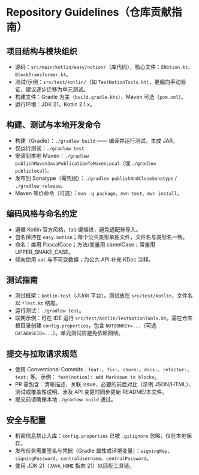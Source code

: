 # Repository Guidelines（仓库贡献指南）

## 项目结构与模块组织

- 源码：`src/main/kotlin/easy/notion/`（库代码），核心文件：`ENotion.kt`、`BlockTransformer.kt`。
- 测试/示例：`src/test/kotlin/`（如 `TestNotionTools.kt`），更偏向手动验证，建议逐步迁移为单元测试。
- 构建文件：Gradle 为主（`build.gradle.kts`），Maven 可选（`pom.xml`）。
- 运行环境：JDK 21，Kotlin 2.1.x。

## 构建、测试与本地开发命令

- 构建（Gradle）：`./gradlew build` —— 编译并运行测试，生成 JAR。
- 仅运行测试：`./gradlew test`
- 安装到本地 Maven：`./gradlew publishMavenJavaPublicationToMavenLocal`（或 `./gradlew publiclocal`）。
- 发布到 Sonatype（需凭据）：`./gradlew publishAndCloseSonatype` / `./gradlew release`。
- Maven 等价命令（可选）：`mvn -q package`、`mvn test`、`mvn install`。

## 编码风格与命名约定

- 遵循 Kotlin 官方风格，tab 键缩进，避免通配符导入。
- 包名保持在 `easy.notion`；每个公共类型单独文件，文件名与类型名一致。
- 命名：类用 PascalCase；方法/变量用 camelCase；常量用 UPPER_SNAKE_CASE。
- 倾向使用 `val` 与不可变数据；为公共 API 补充 KDoc 注释。

## 测试指南

- 测试框架：`kotlin-test`（JUnit 平台）。测试放在 `src/test/kotlin`，文件名以 `*Test.kt` 结尾。
- 运行测试：`./gradlew test`。
- 联网示例：可在 IDE 运行 `src/test/kotlin/TestNotionTools.kt`。需在仓库根目录创建 `config.properties`，包含
  `NOTIONKEY=...`（可选 `DATABASEID=...`）。单元测试应避免依赖网络。

## 提交与拉取请求规范

- 使用 Conventional Commits：`feat:`、`fix:`、`chore:`、`docs:`、`refactor:`、`test:` 等。示例：
  `feat(notion): add Markdown to blocks`。
- PR 需包含：清晰描述、关联 issue、必要的前后对比（示例 JSON/HTML）、测试或覆盖性说明、涉及 API 变更时同步更新 README/本文件。
- 提交前请确保本地 `./gradlew build` 通过。

## 安全与配置

- 机密信息禁止入库：`config.properties` 已被 `.gitignore` 忽略，仅在本地保存。
- 发布任务需要签名与凭据（Gradle 属性或环境变量）：`signingKey`、`signingPassword`、`centralUsername`、`centralPassword`。
- 使用 JDK 21（`JAVA_HOME` 指向 21）以匹配工具链。
